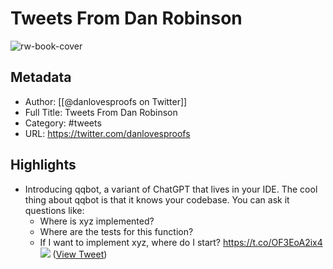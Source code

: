 # Tweets From Dan Robinson

![rw-book-cover](https://pbs.twimg.com/profile_images/1362543028389310464/trE7wMLh.jpg)

## Metadata
- Author: [[@danlovesproofs on Twitter]]
- Full Title: Tweets From Dan Robinson
- Category: #tweets
- URL: https://twitter.com/danlovesproofs

## Highlights
- Introducing qqbot, a variant of ChatGPT that lives in your IDE.
  The cool thing about qqbot is that it knows your codebase.
  You can ask it questions like:
  - Where is xyz implemented?
  - Where are the tests for this function?
  - If I want to implement xyz, where do I start? https://t.co/OF3EoA2ix4
  ![](https://pbs.twimg.com/media/FlggfdQaUAMf9Uu.jpg) ([View Tweet](https://twitter.com/danlovesproofs/status/1610073694222848007))
